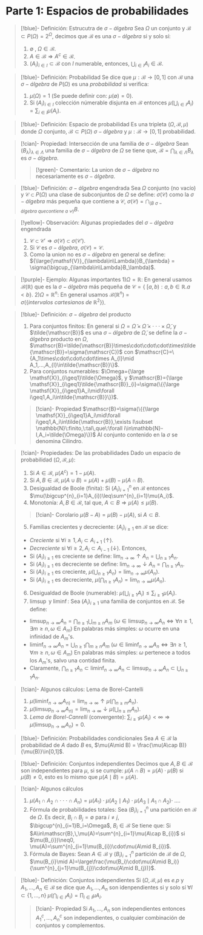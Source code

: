 ```theme-toggle

```

# Parte 1: Espacios de probabilidades

>[!blue]- Definición: Estrucutra de $\sigma-álgebra$ 
>Sea $\Omega$ un conjunto y $\mathscr{B} \subset P(\Omega) = 2^{\Omega}$, decimos que $\mathscr{B}$ es una $\sigma-álgebra$ si y solo sí:
>1) $\emptyset \; ,\; \Omega\in\mathscr{B}$.
>2) $A\in\mathscr{B}\Rightarrow A^c\in\mathscr{B}$.
>3) $(A_i)_{i\in I}\subset \mathscr{B}$ con $I$ numerable, entonces, $\bigcup_{i\in I}A_i\in\mathscr{B}$.

>[!blue]- Definición: Probabilidad 
>Se dice que $\mu:\mathscr{B}\rightarrow[0,1]$ con $\mathscr{B}$ una $\sigma-álgebra$ de $P(\Omega)$ es una *probabilidad* si verifica:
>1) $\mu(\Omega) = 1$ (Se puede definir con: $\mu(\emptyset)=0$).
>2) Si $(A_i)_{i\in I}$ colección númerable disjunta en $\mathscr{B}$ entonces $\mu(\bigcup_{i\in I}A_i)=\sum_{i\in I}\mu(A_i)$.

>[!blue]- Definición: Espacio de probabilidad
>Es una tripleta $(\Omega,\mathscr{B},\mu)$ donde $\Omega$ conjunto, $\mathscr{B}\subset P(\Omega)$ $\sigma-álgebra$ y $\mu:\mathscr{B}\rightarrow[0, 1]$ probabilidad.

>[!cian]- Propiedad: Intersección de una familia de $\sigma-álgebra$
>Sean $(B_{\lambda})_{\lambda \in \Lambda}$ una familia de $\sigma-álgebra$ de $\Omega$ se tiene que, $\mathscr{B} = \bigcap_{\lambda\in\Lambda}B_\lambda$ es $\sigma-álgebra$.
>>[!green]- Comentario:
>>La union de $\sigma-álgebra$ no necesariamente es $\sigma-álgebra$.

>[!blue]- Definición: $\sigma-álgebra$ engendrada
>Sea $\Omega$ conjunto (no vacío) y $\mathscr{C}\subset P(\Omega)$ una clase de subconjuntos de $\Omega$ se define: $\sigma(\mathscr{C})$ como la $\sigma-álgebra$ más pequeña que contiene a $\mathscr{C}$,  $\sigma(\mathcal{C}) = \bigcap_{(B\:\sigma-álgebra\: que contiene\: a\: \mathscr{C})} B$.

>[!yellow]- Observación: Algunas propiedades del $\sigma-álgebra$ engendrada
>1) $\mathscr{C}\subset\mathscr{C'} \Rightarrow \sigma(\mathscr{C})\subset\sigma(\mathscr{C'})$.
>2) Si $\mathscr{C}$ es $\sigma-álgebra$, $\sigma(\mathscr{C})=\mathscr{C}$.
>3) Como la union no es $\sigma-álgebra$ en general se define: ${\large{\mathsf{V}}_{\lambda\in\Lambda}}B_{\lambda} = \sigma(\bigcup_{\lambda\in\Lambda}B_\lambda)$.

>[!purple]- Ejemplo: Algunas  importantes
>1)$\Omega=\mathbb{R}$: En general usamos $\mathscr{B}(\mathbb{R})$ que es la $\sigma-álgebra$ más pequeña de $\mathscr{C}=\{\:[a,b):a,b\in\mathbb{R}.a<b\}$.
>2)$\Omega=\mathbb{R}^n$: En general usamos $\mathscr{B}(\mathbb{R}^n)$ = $\sigma(\{intervalos\:cartesianos\:de\:\mathbb{R}^2\})$.

>[!blue]- Definición: $\sigma-álgebra$ del producto
>1) Para conjuntos finitos: En general si $\Omega = \tilde{\Omega}\times\tilde{\Omega}\times\cdot\cdot\cdot\times\tilde{\Omega}$, y $\tilde{\mathscr{B}}$ es una $\sigma-álgebra$ de $\tilde{\Omega}$, se define la $\sigma-álgebra$ producto en $\Omega$, $\mathscr{B}=\tilde{\mathscr{B}}\times\cdot\cdot\cdot\times\tilde{\mathscr{B}}=\sigma(\mathscr{C})$ con $\mathscr{C}=\{A_1\times\cdot\cdot\cdot\times A_{l}\mid A_1,...,A_{l}\in\tilde{\mathscr{B}}\}$. 
>2) Para conjuntos numerables: $\Omega={\large \mathsf{X}}_{i\geq1}\tilde{\Omega}$, y $\mathscr{B}={\large \mathsf{X}}_{i\geq1}\tilde{\mathscr{B}}_{i}=\sigma(\{{\large \mathsf{X}}_{i\geq1}A_i\mid\forall i\geq1,A_i\in\tilde{\mathscr{B}}\})$.
>>[!cian]- Propiedad
>>$\mathscr{B}=\sigma(\{{\large \mathsf{X}}_{i\geq1}A_i\mid\forall i\geq1,A_i\in\tilde{\mathscr{B}},\exists I\subset \mathbb{N}\:finito,\:tal\,que\:\forall i\in\mathbb{N}-I,A_i=\tilde{\Omega}\})$ Al conjunto contenido en la $\sigma$ se denomina Cilindro.

>[!cian]- Propiedades: De las probabilidades
>Dado un espacio de probabilidad $(\Omega,\mathscr{B},\mu)$:
>1) Si $A\in\mathscr{B},\;\mu(A^{c})=1-\mu(A)$.
>2) Si $A,\,B\in\mathscr{B},\;\mu(A\cup B)=\mu(A)+\mu(B)-\mu(A\cap B)$.
>3) Desigualdad  de Boole (finita): Si $(A_i)^{n}_{i=1}$ en $\mathscr{B}$ entonces $\mu(\bigcup^{n}_{i=1}A_{i})\leq\sum^{n}_{i=1}\mu(A_i)$.
>4) Monotonía: $A,\,B\in\mathscr{B}$, tal que, $A\subset B\Rightarrow\mu(A)\leq\mu(B)$.
>
>>[!cian]- Corolario
>>$\mu(B-A)=\mu(B)-\mu(A)$, si $A\subset B$.
>
>5) Familias crecientes y decreciente: $(A_i)_{i\geq1}$ en $\mathscr{B}$ se dice:
>	- *Creciente* si $\forall i\geq1,\,A_{i}\subset A_{i+1}$ ($\uparrow$).
>	- *Decreciente* si $\forall i\geq2,\,A_{i}\subset A_{i-1}$ ($\downarrow$).
>	Entonces, 
>	- Si $(A_i)_{i\geq1}$ es creciente se define: $\lim_{n\rightarrow\infty}\uparrow A_{n}=\bigcup_{n\geq1}A_n$.
>	- Si $(A_i)_{i\geq1}$ es decreciente se define: $\lim_{n\rightarrow\infty}\downarrow A_{n}=\bigcap_{n\geq1}A_n$.
>	- Si $(A_i)_{i\geq1}$ es creciente, $\mu(\bigcup_{n\geq1}A_n)=\lim_{n\rightarrow\infty}\mu(A_n)$.
>	- Si $(A_i)_{i\geq1}$ es decreciente, $\mu(\bigcap_{n\geq1}A_n)=\lim_{n\rightarrow\infty}\mu(A_n)$.
>6) Desigualdad de Boole (numerable): $\mu(\bigcup_{i\geq1}A_{i})\leq\sum_{i\geq1}\mu(A_i)$.
>7) $\limsup$ y $\liminf$: Sea $(A_i)_{i\geq1}$ una familia de conjuntos en $\mathscr{B}$. Se define:
>	- $\limsup_{n\rightarrow\infty}A_n=\bigcap_{n\geq1}\bigcup_{m\geq n}A_m$ ($\omega\in\limsup_{n\rightarrow\infty}A_n\Leftrightarrow\forall n\geq1,\exists m\geq n,\omega\in A_m$) En palabras más simples: $\omega$ ocurre en una infinidad de $A_m$'s.
>	- $\liminf_{n\rightarrow\infty}A_n=\bigcup_{n\geq1}\bigcap_{m\geq n}A_m$ ($\omega\in\liminf_{n\rightarrow\infty}A_n\Leftrightarrow\exists n\geq1,\forall m\geq n,\omega\in A_m$) En palabras más simples: $\omega$ pertenece a todos los $A_m$'s, salvo una contidad finita.
>	- Claramente, $\bigcap_{n\geq1}A_n\subset\liminf_{n\rightarrow\infty}A_n\subset\limsup_{n\rightarrow\infty}A_n\subset\bigcup_{n\geq1}A_n$.

>[!cian]- Algunos cálculos: Lema de Borel-Cantelli
>1) $\mu(\liminf_{n\rightarrow\infty}A_{n)}=\lim_{n\rightarrow\infty}\uparrow \mu(\bigcap_{n\geq m}A_{n})$. 
>2) $\mu(\limsup_{n\rightarrow\infty}A_{n)}=\lim_{n\rightarrow\infty}\downarrow \mu(\bigcup_{n\geq m}A_{n})$. 
>3) *Lema de Borel-Canrelli* (convergente): $\sum_{i\geq1}\mu(A_i)<\infty\Rightarrow\mu(\limsup_{n\rightarrow\infty}A_{n})=0$.

>[!blue]- Definición: Probabilidades condicionales 
>Sea $A\in\mathscr{B}$ la probabilidad de $A$ dado $B$ es, $\mu(A\mid B) = \frac{\mu(A\cap B)}{\mu(B)}\in[0,1]$.

>[!blue]- Definición: Conjuntos independientes
>Decimos que $A,\,B\in\mathscr{B}$ son independientes para $\mu$, si se cumple: $\mu(A\cap B)=\mu(A)\cdot\mu(B)$ si $\mu(B)\neq0$, esto es lo mismo que $\mu(A\mid B)=\mu(A)$.

>[!cian]- Algunos cálculos
>1) $\mu(A_{1}\cap A_2\cap\cdot\cdot\cdot\cap A_{n})=\mu(A_{1})\cdot\mu(A_{2}\mid A_{1})\cdot\mu(A_{3}\mid A_{1}\cap A_{2})\cdot\;...$.
>2) Fórmula de probabilidades totales: Sea $(B_i)^{n}_{i=1}$ una partición en $\mathscr{B}$ de $\Omega$. Es decir, $B_{i}\cap B_{j}=\emptyset$ para $i\neq j$, $\bigcup^{n}_{i=1}B_i=\Omega$, $B_{i}\in\mathscr{B}$ Se tiene que: Si $A\in\mathscr{B},\,\mu(A)=\sum^{n}_{i=1}\mu(A\cap B_{i})$ si $\mu(B_{i})\neq0, \mu(A)=\sum^{n}_{i=1}\mu(B_{i})\cdot\mu(A\mid B_{i})$.
>3) Fórmula de Bayes: Sean $A\in\mathscr{B}$ y $(B_{i})^{n}_{i=1}$ partición de $\mathscr{B}$ de $\Omega$, $\mu(B_{i}\mid A)=\large\frac{\mu(B_i)\cdot\mu(A\mid B_i)}{\sum^{n}_{j=1}\mu(B_{j})\cdot\mu(A\mid B_{j})}$.

>[!blue]- Definición: Conjuntos independientes 
>Si $(\Omega,\mathscr{B},\mu)$ es *e.p* y $A_{1},...,A_{n}\in\mathscr{B}$ se dice que $A_{1}, ..., A_{n}$ son idenpendientes si y solo sí $\forall I\subset\{1,...,n\}\;\mu(\bigcap_{i\in I}A_{i}) = \prod_{i\in I}\mu{A_i}$.
>>[!cian]- Propiedad
>>Si $A_{1},...,A_{n}$ son independientes entonces $A_{1}^{c},...,A_{n}^{c}$ son independientes, o cualquier combinación de conjuntos y complementos.





